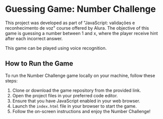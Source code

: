# Guessing Game: Number Challenge
This project was developed as part of "JavaScript: validações e reconhecimento de voz" course offered by Alura. The objective of this game is guessing a number between 1 and x, where the player receive hint after each incorrect answer.

This game can be played using voice recognition.

## How to Run the Game

To run the Number Challenge game locally on your machine, follow these steps:

1. Clone or download the game repository from the provided link.
2. Open the project files in your preferred code editor.
3. Ensure that you have JavaScript enabled in your web browser.
4. Launch the `index.html` file in your browser to start the game.
5. Follow the on-screen instructions and enjoy the Number Challenge!
